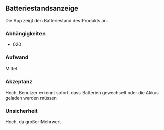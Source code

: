 ## Batteriestandsanzeige

Die App zeigt den Batteriestand des Produkts an.

### Abhängigkeiten

- 020

### Aufwand

Mittel

### Akzeptanz

Hoch, Benutzer erkennt sofort, dass Batterien gewechselt oder die Akkus geladen werden müssen

### Unsicherheit

Hoch, da großer Mehrwert
